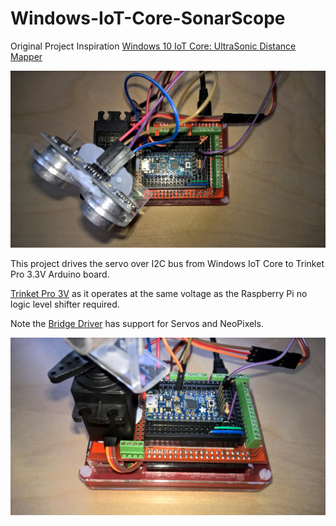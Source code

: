 # Windows-IoT-Core-SonarScope

Original Project Inspiration [Windows 10 IoT Core: UltraSonic Distance Mapper](https://microsoft.hackster.io/en-US/AnuragVasanwala/windows-10-iot-core-ultrasonic-distance-mapper-d94d63)


![Sonar Scope](https://raw.githubusercontent.com/gloveboxes/Windows-IoT-Core-SonarScope/master/Resources/SonarScope.jpg)

This project drives the servo over I2C bus from Windows IoT Core to Trinket Pro 3.3V Arduino board.

[Trinket Pro 3V](https://www.adafruit.com/products/2010) as it operates at the same voltage as the Raspberry Pi no logic level shifter required.


Note the [Bridge Driver](https://github.com/gloveboxes/Windows-IoT-Core-SonarScope/tree/master/ArduinoCode/ServoDriver/BridgeDriver) has support for 
Servos and NeoPixels.

![Trinket Pro 3.3V](https://raw.githubusercontent.com/gloveboxes/Windows-IoT-Core-SonarScope/master/Resources/SonarScopeArduino.jpg)